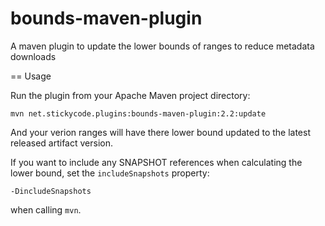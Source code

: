 bounds-maven-plugin
===================

A maven plugin to update the lower bounds of ranges to reduce metadata downloads

== Usage

Run the plugin from your Apache Maven project directory:

    mvn net.stickycode.plugins:bounds-maven-plugin:2.2:update

And your verion ranges will have there lower bound updated to the latest released
artifact version.

If you want to include any SNAPSHOT references when calculating the lower bound, set the
`includeSnapshots` property:

    -DincludeSnapshots

when calling `mvn`.
